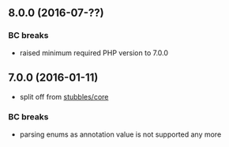 8.0.0 (2016-07-??)
------------------

### BC breaks

  * raised minimum required PHP version to 7.0.0


7.0.0 (2016-01-11)
------------------

  * split off from [stubbles/core](https://github.com/stubbles/stubbles-core)


### BC breaks

  * parsing enums as annotation value is not supported any more
